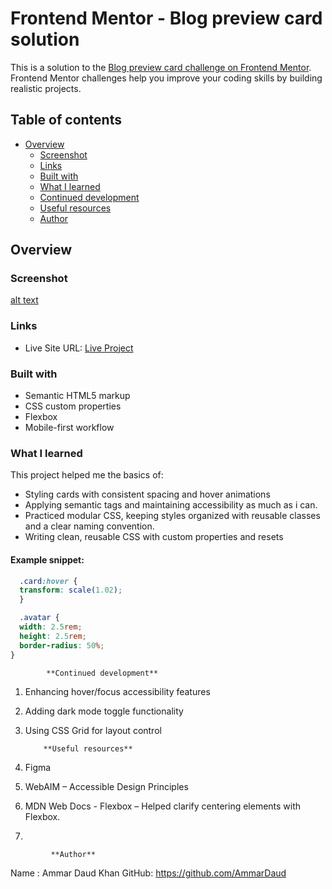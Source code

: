 # Frontend Mentor - Blog preview card solution

This is a solution to the [Blog preview card challenge on Frontend Mentor](https://www.frontendmentor.io/challenges/blog-preview-card-ckPaj01IcS). Frontend Mentor challenges help you improve your coding skills by building realistic projects. 

## Table of contents

- [Overview](#overview)
  - [Screenshot](#screenshot)
  - [Links](#links)
  - [Built with](#built-with)
  - [What I learned](#what-i-learned)
  - [Continued development](#continued-development)
  - [Useful resources](#useful-resources)
  - [Author](#author)

## Overview

### Screenshot

[alt text](<images/Qr Code SS.png>)

### Links

- Live Site URL: [Live Project](http://127.0.0.1:5500/Mod-3/qr-code-component-main/qr-code-component-main/index.html)

### Built with

- Semantic HTML5 markup
- CSS custom properties
- Flexbox
- Mobile-first workflow

### What I learned

This project helped me the basics of:

- Styling cards with consistent spacing and hover animations
- Applying semantic tags and maintaining accessibility as much as i can.
- Practiced modular CSS, keeping styles organized with reusable classes and a clear naming convention.
- Writing clean, reusable CSS with custom properties and resets

#### Example snippet:

```css
  .card:hover {
  transform: scale(1.02);
  }

  .avatar {
  width: 2.5rem;
  height: 2.5rem;
  border-radius: 50%;
}

  ```
  
            **Continued development**
1. Enhancing hover/focus accessibility features
2. Adding dark mode toggle functionality
3. Using CSS Grid for layout control 

           **Useful resources**
1. Figma
2. WebAIM – Accessible Design Principles
3. MDN Web Docs - Flexbox – Helped clarify centering elements with Flexbox.
4. 
 
             **Author**
Name : Ammar Daud Khan
GitHub: https://github.com/AmmarDaud